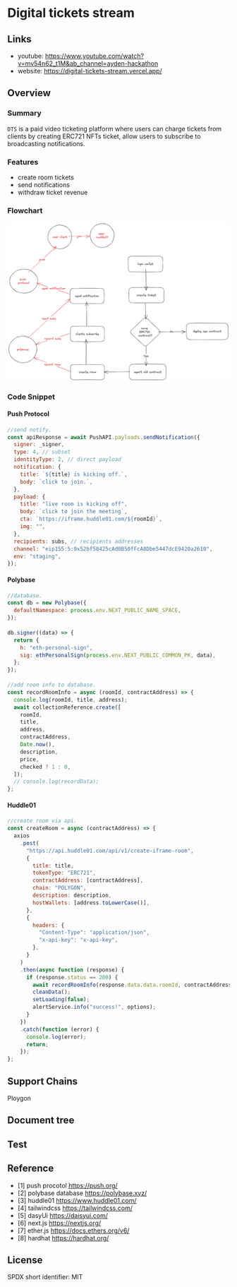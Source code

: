 # Digital tickets stream

## Links

- youtube: <https://www.youtube.com/watch?v=mv54n62_t1M&ab_channel=ayden-hackathon>
- website: <https://digital-tickets-stream.vercel.app/>

## Overview

### Summary

`DTS` is a paid video ticketing platform where users can charge tickets from clients by creating ERC721 NFTs ticket, allow users to subscribe to broadcasting notifications.

### Features

- create room tickets
- send notifications
- withdraw ticket revenue

### Flowchart

![alt ""](./public/DST.png)

### Code Snippet

#### Push Protocol

```javascript
//send notify.
const apiResponse = await PushAPI.payloads.sendNotification({
  signer: _signer,
  type: 4, // subset
  identityType: 2, // direct payload
  notification: {
    title: `${title} is kicking off.`,
    body: `click to join.`,
  },
  payload: {
    title: "live room is kicking off",
    body: `click to join the meeting`,
    cta: `https://iframe.huddle01.com/${roomId}`,
    img: "",
  },
  recipients: subs, // recipients addresses
  channel: "eip155:5:0x52bf58425cAd0B50fFcA8Dbe5447dcE9420a2610",
  env: "staging",
});
```

#### Polybase

```javascript
//database.
const db = new Polybase({
  defaultNamespace: process.env.NEXT_PUBLIC_NAME_SPACE,
});

db.signer((data) => {
  return {
    h: "eth-personal-sign",
    sig: ethPersonalSign(process.env.NEXT_PUBLIC_COMMON_PK, data),
  };
});

//add room info to database.
const recordRoomInfo = async (roomId, contractAddress) => {
  console.log(roomId, title, address);
  await collectionReference.create([
    roomId,
    title,
    address,
    contractAddress,
    Date.now(),
    description,
    price,
    checked ? 1 : 0,
  ]);
  // console.log(recordData);
};
```

#### Huddle01

```javascript
//create room via api.
const createRoom = async (contractAddress) => {
  axios
    .post(
      "https://api.huddle01.com/api/v1/create-iframe-room",
      {
        title: title,
        tokenType: "ERC721",
        contractAddress: [contractAddress],
        chain: "POLYGON",
        description: description,
        hostWallets: [address.toLowerCase()],
      },
      {
        headers: {
          "Content-Type": "application/json",
          "x-api-key": "x-api-key",
        },
      }
    )
    .then(async function (response) {
      if (response.status == 200) {
        await recordRoomInfo(response.data.data.roomId, contractAddress);
        cleanData();
        setLoading(false);
        alertService.info("success!", options);
      }
    })
    .catch(function (error) {
      console.log(error);
      return;
    });
};
```

## Support Chains

Ploygon

## Document tree

## Test

## Reference

- [1] push procotol https://push.org/
- [2] polybase database https://polybase.xyz/
- [3] huddle01 https://www.huddle01.com/
- [4] tailwindcss https://tailwindcss.com/
- [5] dasyUi https://daisyui.com/
- [6] next.js https://nextjs.org/
- [7] ether.js https://docs.ethers.org/v6/
- [8] hardhat https://hardhat.org/

## License

SPDX short identifier: MIT
